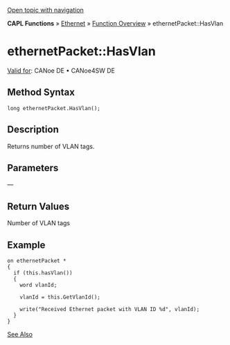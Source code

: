 [Open topic with navigation](../../../../../CANoeDEFamily.htm#Topics/CAPLFunctions/IP/Methods/CAPLfunctionHasVlan.md)

**CAPL Functions** » [Ethernet](../CAPLEthernetStartPage.md) » [Function Overview](../CAPLfunctionsIPOverview.md) » ethernetPacket::HasVlan

# ethernetPacket::HasVlan

[Valid for](../../../Shared/FeatureAvailability.md): CANoe DE • CANoe4SW DE

## Method Syntax

```plaintext
long ethernetPacket.HasVlan();
```

## Description

Returns number of VLAN tags.

## Parameters

—

## Return Values

Number of VLAN tags

## Example

```plaintext
on ethernetPacket *
{
  if (this.hasVlan())
  {
    word vlanId;

    vlanId = this.GetVlanId();

    write("Received Ethernet packet with VLAN ID %d", vlanId);
  }
}
```

[See Also](javascript:void(0);)